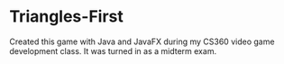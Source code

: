 # Triangles-First
Created this game with Java and JavaFX during my CS360 video game development class. It was turned in as a midterm exam.
